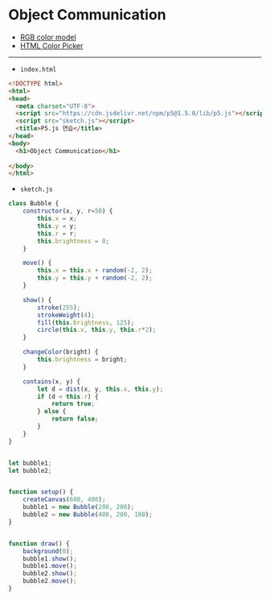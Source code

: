 # Object Communication

- [RGB color model](https://en.wikipedia.org/wiki/RGB_color_model)
- [HTML Color Picker](https://www.w3schools.com/colors/colors_picker.asp)

---

- `index.html`

```html
<!DOCTYPE html>
<html>
<head>
  <meta charset="UTF-8">
  <script src="https://cdn.jsdelivr.net/npm/p5@1.5.0/lib/p5.js"></script>
  <script src="sketch.js"></script>
  <title>P5.js 연습</title>
</head>
<body>
  <h1>Object Communication</h1>
  
</body>
</html>
```

- `sketch.js`

```javascript
class Bubble {
    constructor(x, y, r=50) {
        this.x = x;
        this.y = y;
        this.r = r;
        this.brightness = 0;
    }

    move() {
        this.x = this.x + random(-2, 2);
        this.y = this.y + random(-2, 2);
    }

    show() {
        stroke(255);
        strokeWeight(4);
        fill(this.brightness, 125);
        circle(this.x, this.y, this.r*2);
    }

    changeColor(bright) {
        this.brightness = bright;
    }

    contains(x, y) {
        let d = dist(x, y, this.x, this.y);
        if (d < this.r) {
            return true;
        } else {
            return false;
        }
    }
}


let bubble1;
let bubble2;


function setup() {
    createCanvas(600, 400);
    bubble1 = new Bubble(200, 200);
    bubble2 = new Bubble(400, 200, 100);
}


function draw() {
    background(0);
    bubble1.show();
    bubble1.move();
    bubble2.show();
    bubble2.move();
}
```
